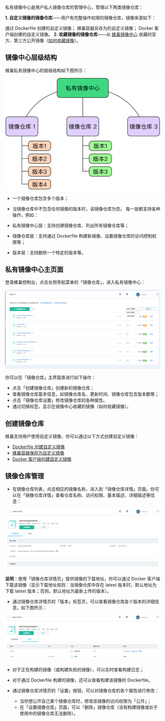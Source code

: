 私有镜像中心是用户私人镜像仓库的管理中心，管理以下两类镜像仓库：

**1.  自定义镜像的镜像仓库**——用户有完整操作权限的镜像仓库，镜像来源如下：

通过 Dockerfile 创建的自定义镜像；
蜂巢容器另存为的自定义镜像；
Docker 客户端创建的自定义镜像。
**2.  收藏镜像的镜像仓库**——从 [蜂巢镜像中心](https://c.163.com/hub#/m/home/) 收藏的官方、第三方公开镜像（[如何收藏镜像](https://github.com/cloudcomb-help/md/blob/master/%E5%AE%B9%E5%99%A8%E6%9C%8D%E5%8A%A1/%E9%95%9C%E5%83%8F%E4%BB%93%E5%BA%93/%E4%BD%BF%E7%94%A8%E6%8C%87%E5%8D%97/%E6%94%B6%E8%97%8F%E9%95%9C%E5%83%8F.md)）。

## 镜像中心层级结构

蜂巢私有镜像中心的层级结构如下图所示：

![](../image/私有镜像中心层级结构.jpg)

* 一个镜像仓库包含多个版本；
* 当镜像仓库中不包含任何镜像的版本时，该镜像仓库为空。
每一层都支持各种操作，例如：

* 私有镜像中心层：支持创建镜像仓库、列出所有镜像仓库等；
* 镜像仓库层：支持通过 Dockerfile 构建新镜像、设置镜像仓库的访问控制权限等；
* 版本层：支持删除一个特定的版本等。

## 私有镜像中心主页面

登录蜂巢控制台，点击左侧导航菜单的「镜像仓库」，进入私有镜像中心：

![](../image/私有镜像中心_界面展示1.png)

你可以在「镜像仓库」主界面查进行如下操作：

* 点击「创建镜像仓库」创建新的镜像仓库；
* 查看镜像仓库基本信息，如镜像仓库名、更新时间、镜像仓库包含版本数等；
* 点击「镜像仓库设置」修改镜像仓库的各种属性。
* 通过切换标签，显示在镜像中心收藏的镜像（如何收藏镜像）。
## 创建镜像仓库

蜂巢支持用户使用自定义镜像，你可以通过以下方式创建自定义镜像：

* [Dockerfile 创建自定义镜像](https://github.com/cloudcomb-help/md/blob/master/%E5%AE%B9%E5%99%A8%E6%9C%8D%E5%8A%A1/%E9%95%9C%E5%83%8F%E4%BB%93%E5%BA%93/%E4%BD%BF%E7%94%A8%E6%8C%87%E5%8D%97/%E5%88%9B%E5%BB%BA%E8%87%AA%E5%AE%9A%E4%B9%89%E9%95%9C%E5%83%8F.md)
* [蜂巢容器保存为自定义镜像](https://github.com/cloudcomb-help/md/blob/master/%E5%AE%B9%E5%99%A8%E6%9C%8D%E5%8A%A1/%E9%95%9C%E5%83%8F%E4%BB%93%E5%BA%93/%E4%BD%BF%E7%94%A8%E6%8C%87%E5%8D%97/%E5%88%9B%E5%BB%BA%E8%87%AA%E5%AE%9A%E4%B9%89%E9%95%9C%E5%83%8F.md)
* [Docker 客户端创建自定义镜像](https://c.163.com/wiki/index.php?title=%E5%88%9B%E5%BB%BA%E8%87%AA%E5%AE%9A%E4%B9%89%E9%95%9C%E5%83%8F#Docker_.E5.AE.A2.E6.88.B7.E7.AB.AF.E5.88.9B.E5.BB.BA.E8.87.AA.E5.AE.9A.E4.B9.89.E9.95.9C.E5.83.8F)

## 镜像仓库管理

* 在镜像仓库列表，点击相应的镜像名称，进入到「镜像仓库详情」页面。你可以在「镜像仓库详情」查看仓库名称、访问权限、基本描述、详细描述等信息：

![](../image/私有镜像中心_镜像仓库详情页.png)

**说明**：使用「镜像仓库详情页」提供镜像的下载地址，你可以通过 Docker 客户端下载该镜像（显示下载地址规则：当镜像仓库中存在 latest 版本时，默认地址为下载 latest 版本；否则，默认地址为最新上传的版本）。

* 通过镜像仓库详情页的「版本」标签页，可以查看镜像仓库各个版本的详细信息，如下图所示：

![](../image/私有镜像中心_版本.png)

  * 对于正在构建的镜像（或构建失败的镜像），可以实时查看构建日志；
  * 对于通过 Dockerfile 构建的镜像，还可以查看构建该镜像的 Dockerfile。

* 通过镜像仓库详情页的「设置」按钮，可以对镜像仓库的各个属性进行修改：
  * 当你想公开自己某个镜像仓库时，修改该镜像的访问权限为「公开」；
  * 在「设置镜像仓库」页面，可以「删除」镜像仓库（没有构建镜像或处于使用中的镜像仓库无法删除）。

































